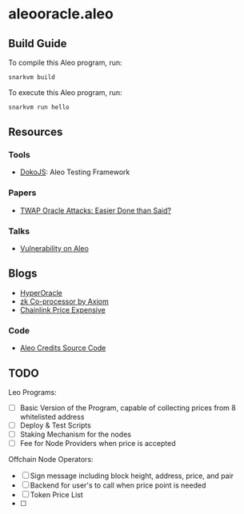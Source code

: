 # aleooracle.aleo

## Build Guide

To compile this Aleo program, run:
```bash
snarkvm build
```

To execute this Aleo program, run:
```bash
snarkvm run hello
```

## Resources
### Tools
- [DokoJS](https://github.com/venture23-aleo/doko-js): Aleo Testing Framework

### Papers
- [TWAP Oracle Attacks: Easier Done than Said?](https://eprint.iacr.org/2022/445.pdf)

### Talks
- [Vulnerability on Aleo](https://youtu.be/QRf4Hfxxht4?si=fENm-W7KtCTJaoYd&t=633)

## Blogs
- [HyperOracle](https://mirror.xyz/orablog.eth/qbefsToFgFxBZBocwlkX-HXbpeUzZiv2UB5CmxcaFTM)
- [zk Co-processor by Axiom](https://blog.axiom.xyz/what-is-a-zk-coprocessor/)
- [Chainlink Price Expensive](https://cointelegraph.com/news/band-protocol-ceo-says-that-a-single-chainlink-data-request-costs-450)

### Code
- [Aleo Credits Source Code](https://github.com/AleoHQ/snarkVM/blob/testnet3/synthesizer/program/src/resources/credits.aleo)

## TODO

Leo Programs:
- [ ] Basic Version of the Program, capable of collecting prices from 8 whitelisted address
- [ ] Deploy & Test Scripts
- [ ] Staking Mechanism for the nodes
- [ ] Fee for Node Providers when price is accepted

Offchain Node Operators:
- [ ] Sign message including block height, address, price, and pair
- [ ] Backend for user's to call when price point is needed
- [ ] Token Price List
- [ ] 